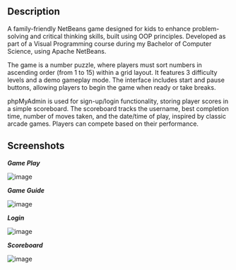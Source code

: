 ## Description

A family-friendly NetBeans game designed for kids to enhance problem-solving and critical thinking skills, built using OOP principles. Developed as part of a Visual Programming course during my Bachelor of Computer Science, using Apache NetBeans.

The game is a number puzzle, where players must sort numbers in ascending order (from 1 to 15) within a grid layout. It features 3 difficulty levels and a demo gameplay mode. The interface includes start and pause buttons, allowing players to begin the game when ready or take breaks.

phpMyAdmin is used for sign-up/login functionality, storing player scores in a simple scoreboard. The scoreboard tracks the username, best completion time, number of moves taken, and the date/time of play, inspired by classic arcade games. Players can compete based on their performance.


## Screenshots

***Game Play***

  ![image](https://github.com/user-attachments/assets/5c3d502b-8f49-40c4-9a45-3a39496760aa)

***Game Guide***

  ![image](https://github.com/user-attachments/assets/0c49c13b-eb86-49ff-8954-74d130e57ee9)

***Login***

  ![image](https://github.com/user-attachments/assets/f806e469-2922-4eab-a29d-03b41aa9141f)

***Scoreboard***

  ![image](https://github.com/user-attachments/assets/ef1e22d5-2edb-4c0b-8d73-9a899b16b022)
